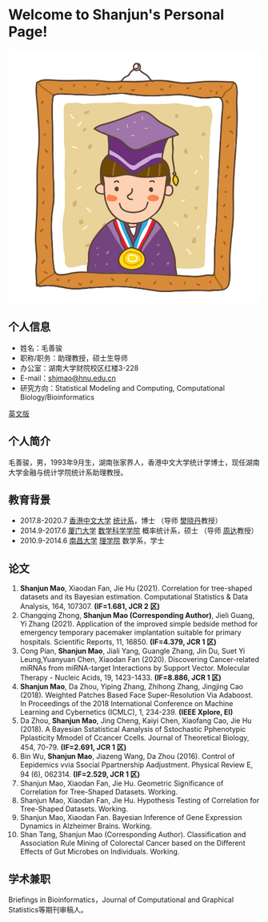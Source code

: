 # Welcome to Shanjun's Personal Page!

![证件照](/picture/picture-me.jpg)

## 个人信息
- 姓名：毛善骏
- 职称/职务：助理教授，硕士生导师
- 办公室：湖南大学财院校区红楼3-228
- E-mail：shjmao@hnu.edu.cn
- 研究方向：Statistical Modeling and Computing, Computational Biology/Bioinformatics

<a href="/index-en.html">英文版</a>

## 个人简介
毛善骏，男，1993年9月生，湖南张家界人，香港中文大学统计学博士，现任湖南大学金融与统计学院统计系助理教授。

## 教育背景
- 2017.8-2020.7 <a href="https://www.cuhk.edu.hk/chinese/index.html">香港中文大学</a> <a href="https://www.sta.cuhk.edu.hk/default.aspx">统计系</a>，博士 （导师 <a href="https://www.sta.cuhk.edu.hk/xfan">樊晓丹</a>教授）
- 2014.9-2017.6 <a href="https://www.xmu.edu.cn/">厦门大学</a> <a href="http://math.xmu.edu.cn/">数学科学学院</a> 概率统计系，硕士 （导师 <a href="http://math-faculty.xmu.edu.cn/display.aspx?tid=116">周达</a>教授）
- 2010.9-2014.6 <a href="http://www.ncu.edu.cn/">南昌大学</a> <a href="http://smcs.ncu.edu.cn/">理学院</a> 数学系，学士

## 论文
1. <b>Shanjun Mao</b>, Xiaodan Fan, Jie Hu (2021). Correlation for tree-shaped datasets and its Bayesian estimation.   Computational Statistics & Data Analysis, 164, 107307. <b>(IF=1.681, JCR 2 区)</b>
2. Changqing Zhong, <b>Shanjun Mao (Corresponding Author)</b>, Jieli Guang, Yi Zhang (2021). Application of the improved simple bedside method for emergency temporary pacemaker implantation suitable for primary hospitals.   Scientific Reports, 11, 16850. <b>(IF=4.379, JCR 1 区)</b>
3. Cong Pian, <b>Shanjun Mao</b>, Jiali Yang, Guangle Zhang, Jin Du, Suet Yi Leung,Yuanyuan Chen, Xiaodan Fan (2020). Discovering Cancer-related miRNAs from miRNA-target Interactions by Support Vector.   Molecular Therapy - Nucleic Acids, 19, 1423-1433. <b>(IF=8.886, JCR 1 区)</b>
4. <b>Shanjun Mao</b>, Da Zhou, Yiping Zhang, Zhihong Zhang, Jingjing Cao (2018). Weighted Patches Based Face Super-Resolution Via Adaboost.   In Proceedings of the 2018 International Conference on Machine Learning and Cybernetics (ICMLC), 1, 234-239. <b>(IEEE Xplore, EI)</b>
5. Da Zhou, <b>Shanjun Mao</b>, Jing Cheng, Kaiyi Chen, Xiaofang Cao, Jie Hu (2018). A Bayesian Sstatistical Aanalysis of Sstochastic Pphenotypic Pplasticity Mmodel of Ccancer Ccells.   Journal of Theoretical Biology, 454, 70-79. <b>(IF=2.691, JCR 1 区)</b>
6. Bin Wu, <b>Shanjun Mao</b>, Jiazeng Wang, Da Zhou (2016). Control of Eepidemics vvia Ssocial Ppartnership Aadjustment.   Physical Review E, 94 (6), 062314. <b>(IF=2.529, JCR 1 区)</b>
7. Shanjun Mao, Xiaodan Fan, Jie Hu. Geometric Significance of Correlation for Tree-Shaped Datasets.   Working.
8. Shanjun Mao, Xiaodan Fan, Jie Hu. Hypothesis Testing of Correlation for Tree-Shaped Datasets.   Working.
9. Shanjun Mao, Xiaodan Fan. Bayesian Inference of Gene Expression Dynamics in Alzheimer Brains.   Working.
10. Shan Tang, Shanjun Mao (Corresponding Author). Classification and Association Rule Mining of Colorectal Cancer based on the Different Effects of Gut Microbes on Individuals.   Working.

## 学术兼职
Briefings in Bioinformatics，Journal of Computational and Graphical Statistics等期刊审稿人。
